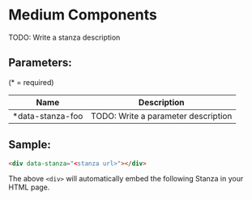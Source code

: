 Medium Components
=================

TODO: Write a stanza description

## Parameters:

(* = required)

| Name             | Description                         |
|------------------|-------------------------------------|
| *data-stanza-foo | TODO: Write a parameter description |

## Sample:

```html
<div data-stanza="<stanza url>"></div>
```

The above `<div>` will automatically embed the following Stanza in your HTML page.

<div data-stanza="/stanza/medium_components"></div>
